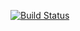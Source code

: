 [![Build Status](https://travis-ci.org/dormi/seohelp.svg?branch=master)](https://travis-ci.org/dormi/seohelp)